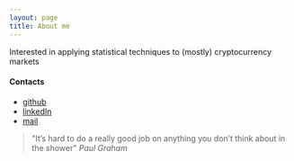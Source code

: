 ```yaml
---
layout: page
title: About me 
---
```

Interested in applying statistical techniques to (mostly) cryptocurrency 
markets

#### Contacts
* [github](https://github.com/ignazio-bovo)
* [linkedIn](https://www.linkedin.com/in/ignazio-bovo-378113177/)
* [mail](mailto:bovo.ignazio.dev@gmail.com)

> "It’s hard to do a really good job on anything you don’t think
about in the shower"
*Paul Graham*
